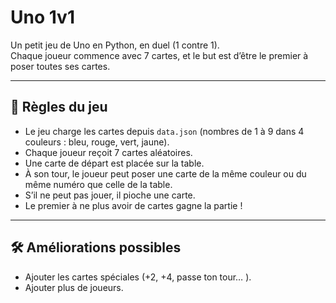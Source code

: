 # Uno 1v1

Un petit jeu de Uno en Python, en duel (1 contre 1).  
Chaque joueur commence avec 7 cartes, et le but est d’être le premier à poser toutes ses cartes.

---

## 📖 Règles du jeu

- Le jeu charge les cartes depuis `data.json` (nombres de 1 à 9 dans 4 couleurs : bleu, rouge, vert, jaune).  
- Chaque joueur reçoit 7 cartes aléatoires.  
- Une carte de départ est placée sur la table.  
- À son tour, le joueur peut poser une carte de la même couleur ou du même numéro que celle de la table.  
- S’il ne peut pas jouer, il pioche une carte.  
- Le premier à ne plus avoir de cartes gagne la partie !  

---

## 🛠 Améliorations possibles

- Ajouter les cartes spéciales (+2, +4, passe ton tour… ).  
- Ajouter plus de joueurs.   
